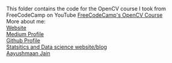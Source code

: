 This folder contains the code for the OpenCV course I took from FreeCodeCamp on YouTube 
<a href="https://www.youtube.com/watch?v=oXlwWbU8l2o">FreeCodeCamp's OpenCV Course</a><br>
More about me:<br>
[Website](https://aayush1036.github.io/profile_website/)<br>
[Medium Profile](https://aayushmaan1306.medium.com/)<br>
[Github Profile](https://github.com/aayush1036)<br>
[Statsitics and Data science website/blog](https://aayush1036.github.io/statistics/)<br>
[Aayushmaan Jain](mailto:jain_aayushmaan2001@hotmail.com)<br>
